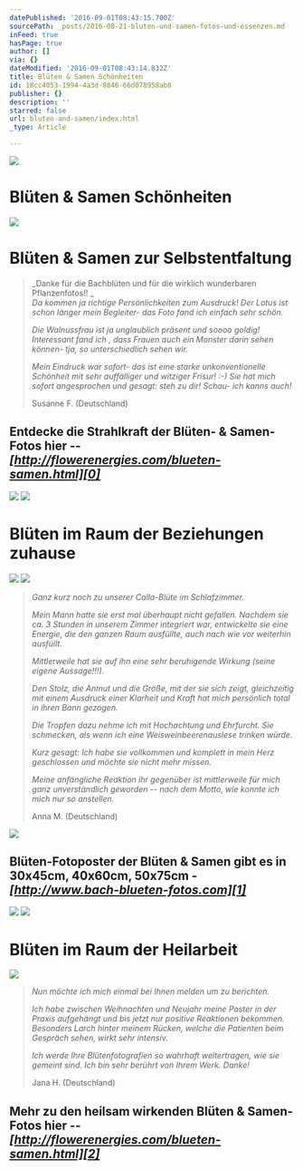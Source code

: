 ```yaml
---
datePublished: '2016-09-01T08:43:15.700Z'
sourcePath: _posts/2016-08-21-bluten-und-samen-fotos-und-essenzen.md
inFeed: true
hasPage: true
author: []
via: {}
dateModified: '2016-09-01T08:43:14.832Z'
title: Blüten & Samen Schönheiten
id: 18cc4053-1994-4a3d-8846-66d078958ab8
publisher: {}
description: ''
starred: false
url: bluten-and-samen/index.html
_type: Article

---
```

![](https://the-grid-user-content.s3-us-west-2.amazonaws.com/c4fdadc5-f7e5-4c5e-8b23-3be7cf699b64.png)

# Blüten & Samen Schönheiten
![](https://the-grid-user-content.s3-us-west-2.amazonaws.com/ab72fd06-0e2e-4d21-b2d0-fb8b09f1cc53.png)

# Blüten & Samen zur Selbstentfaltung

> _Danke für die Bachblüten und für die wirklich wunderbaren Pflanzenfotos!! _  
> _Da kommen ja richtige Persönlichkeiten zum Ausdruck! Der Lotus ist schon länger mein Begleiter- das Foto fand ich einfach sehr schön._
> 
> _Die Walnussfrau ist ja unglaublich präsent und soooo goldig! Interessant fand ich , dass Frauen auch ein Monster darin sehen können- tja, so unterschiedlich sehen wir._
> 
> _Mein Eindruck war sofort- das ist eine starke unkonventionelle Schönheit mit sehr auffälliger und witziger Frisur! :-) Sie hat mich sofort angesprochen und gesagt: steh zu dir! Schau- ich kanns auch!_
> 
> Susanne F. (Deutschland)

## Entdecke die Strahlkraft der Blüten- & Samen-Fotos hier -- _**[http://flowerenergies.com/blueten-samen.html][0]**_
![](https://the-grid-user-content.s3-us-west-2.amazonaws.com/f4c3feee-55ae-4847-a700-be2b6a1be2ca.png)
![](https://the-grid-user-content.s3-us-west-2.amazonaws.com/15226302-36b1-40fd-87a9-7ca0cd3a44e7.png)

# Blüten im Raum der Beziehungen zuhause
![](https://the-grid-user-content.s3-us-west-2.amazonaws.com/89001b2b-c331-4866-9d86-be5ca6d072b0.png)
![](https://the-grid-user-content.s3-us-west-2.amazonaws.com/f24302e7-7591-441e-a8b0-0972837afa3b.png)

> _Ganz kurz noch zu unserer Calla-Blüte im Schlafzimmer._
> 
> _Mein Mann hatte sie erst mal überhaupt nicht gefallen. Nachdem sie ca. 3 Stunden in unserem Zimmer integriert war, entwickelte sie eine Energie, die den ganzen Raum ausfüllte, auch nach wie vor weiterhin ausfüllt._
> 
> _Mittlerweile hat sie auf ihn eine sehr beruhigende Wirkung (seine eigene Aussage!!!)._
> 
> _Den Stolz, die Anmut und die Größe, mit der sie sich zeigt, gleichzeitig mit einem Ausdruck einer Klarheit und Kraft hat mich persönlich total in ihren Bann gezogen._
> 
> _Die Tropfen dazu nehme ich mit Hochachtung und Ehrfurcht. Sie schmecken, als wenn ich eine Weisweinbeerenauslese trinken würde._
> 
> _Kurz gesagt: Ich habe sie vollkommen und komplett in mein Herz geschlossen und möchte sie nicht mehr missen._
> 
> _Meine anfängliche Reaktion ihr gegenüber ist mittlerweile für mich ganz unverständlich geworden -- nach dem Motto, wie konnte ich mich nur so anstellen._
> 
> Anna M. (Deutschland)

![](https://the-grid-user-content.s3-us-west-2.amazonaws.com/9df1e605-25a9-475c-9323-9d8aa4f8db4f.png)

## Blüten-Fotoposter der Blüten & Samen gibt es in 30x45cm, 40x60cm, 50x75cm - _**[http://www.bach-blueten-fotos.com][1]**_
![](https://the-grid-user-content.s3-us-west-2.amazonaws.com/50e3873a-0a75-49e0-b039-1d57637cfde0.png)
![](https://the-grid-user-content.s3-us-west-2.amazonaws.com/255bfc73-8c40-4874-b94e-2b9cec57b5ff.png)

# Blüten im Raum der Heilarbeit
![](https://the-grid-user-content.s3-us-west-2.amazonaws.com/775ba52d-4efb-46c5-bfc8-66fd48fa81db.png)

> _Nun möchte ich mich einmal bei Ihnen melden um zu berichten._
> 
> _Ich habe zwischen Weihnachten und Neujahr meine Poster in der Praxis aufgehängt und bis jetzt nur positive Reaktionen bekommen. Besonders Larch hinter meinem Rücken, welche die Patienten beim Gespräch sehen, wirkt sehr intensiv._
> 
> _Ich werde Ihre Blütenfotografien so wahrhaft weitertragen, wie sie gemeint sind. Ich bin sehr berührt von Ihrem Werk. Danke!_
> 
> Jana H. (Deutschland)

## Mehr zu den heilsam wirkenden Blüten & Samen-Fotos hier -- _**[http://flowerenergies.com/blueten-samen.html][2]**_

[0]: http://flowerenergies.com/blueten-samen-fotos.htmlhttp://flowerenergies.com/blueten-samen-fotos.html "http://flowerenergies.com/blueten-samen-fotos.html"
[1]: http://www.bach-blueten-fotos.com/epages/61423169.sf/de_DE/?ObjectPath=/Shops/61423169/Products/abl39/SubProducts/abl39-3045 "http://www.bach-blueten-fotos.com/"
[2]: http://flowerenergies.com/blueten-samen.html "http://flowerenergies.com/blueten-samen.html"